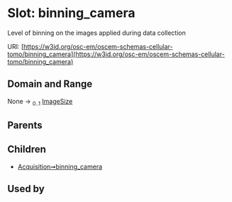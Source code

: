 
# Slot: binning_camera

Level of binning on the images applied during data collection

URI: [https://w3id.org/osc-em/oscem-schemas-cellular-tomo/binning_camera](https://w3id.org/osc-em/oscem-schemas-cellular-tomo/binning_camera)


## Domain and Range

None &#8594;  <sub>0..1</sub> [ImageSize](ImageSize.md)

## Parents


## Children

 *  [Acquisition➞binning_camera](Acquisition_binning_camera.md)

## Used by


